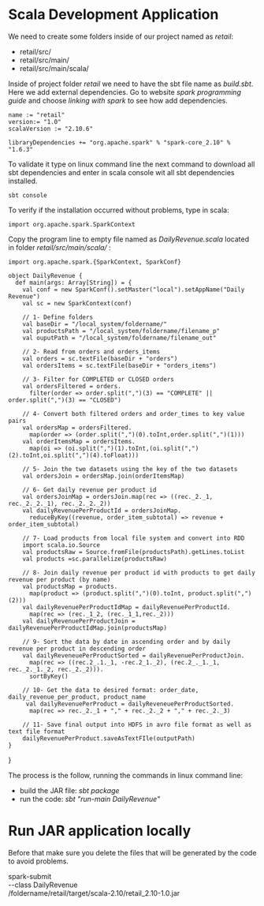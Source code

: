# Scala Development Application

We need to create some folders inside of our project named as *retail*:
- retail/src/
- retail/src/main/
- retail/src/main/scala/

Inside of project folder *retail* we need to have the sbt file name as *build.sbt*.
Here we add external dependencies. Go to website *spark programming guide* and choose *linking with spark*
to see how add dependencies.

    name := "retail"
    version:= "1.0"
    scalaVersion := "2.10.6"

    libraryDependencies += "org.apache.spark" % "spark-core_2.10" % "1.6.3"

To validate it type on linux command line the next command to download all
sbt dependencies and enter in scala console wit all sbt dependencies installed.

    sbt console

To verify if the installation occurred without problems, type in scala:

    import org.apache.spark.SparkContext

Copy the program line to empty file named as *DailyRevenue.scala*
located in folder *retail/src/main/scala/* :

    import org.apache.spark.{SparkContext, SparkConf}

    object DailyRevenue {
      def main(args: Array[String]) = {
        val conf = new SparkConf().setMaster("local").setAppName("Daily Revenue")
        val sc = new SparkContext(conf)

        // 1- Define folders
        val baseDir = "/local_system/foldername/"
        val productsPath = "/local_system/foldername/filename_p"
        val ouputPath = "/local_system/foldername/filename_out"

        // 2- Read from orders and orders_items
        val orders = sc.textFile(baseDir + "orders")  
        val ordersItems = sc.textFile(baseDir + "orders_items")

        // 3- Filter for COMPLETED or CLOSED orders
        val ordersFiltered = orders.
          filter(order => order.split(",")(3) == "COMPLETE" || order.split(",")(3) == "CLOSED")

        // 4- Convert both filtered orders and order_times to key value pairs
        val ordersMap = ordersFiltered.
          map(order => (order.split(",")(0).toInt,order.split(",")(1)))
        val orderItemsMap = ordersItems.
          map(oi => (oi.split(",")(1).toInt,(oi.split(",")(2).toInt,oi.split(",")(4).toFloat)))

        // 5- Join the two datasets using the key of the two datasets
        val ordersJoin = ordersMap.join(orderItemsMap)

        // 6- Get daily revenue per product id
        val ordersJoinMap = ordersJoin.map(rec => ((rec._2._1, rec._2._2._1), rec._2._2._2))
        val dailyRevenuePerProductId = ordersJoinMap.
          reduceByKey((revenue, order_item_subtotal) => revenue + order_item_subtotal)

        // 7- Load products from local file system and convert into RDD
        import scala.io.Source
        val productsRaw = Source.fromFile(productsPath).getLines.toList
        val products =sc.parallelize(productsRaw)

        // 8- Join daily revenue per product id with products to get daily revenue per product (by name)
        val productsMap = products.
          map(product => (product.split(",")(0).toInt, product.split(",")(2)))
        val dailyRevenuePerProductIdMap = dailyRevenuePerProductId.
          map(rec => (rec._1_2, (rec._1_1,rec._2)))
        val dailyRevenuePerProductJoin =  dailyRevenuePerProductIdMap.join(productsMap)

        // 9- Sort the data by date in ascending order and by daily revenue per product in descending order
        val dailyReveneuePerProductSorted = dailyRevenuePerProductJoin.
          map(rec => ((rec.2_.1._1, -rec.2_1._2), (rec.2_._1._1, rec._2._1._2, rec._2._2))).
          sortByKey()

        // 10- Get the data to desired format: order_date, daily_revenue_per_product, product_name
         val dailyRevenuePerProduct = dailyReveneuePerProductSorted.
          map(rec => rec._2._1 + "," + rec._2._2 + "," + rec._2._3)

        // 11- Save final output into HDFS in avro file format as well as text file format
        dailyRevenuePerProduct.saveAsTextFIle(outputPath)
    }
  }

The process is the follow, running the commands in linux command line:
- build the JAR file: *sbt package*
- run the code: *sbt "run-main DailyRevenue"*

# Run JAR application locally

Before that make sure you delete the files that will be generated by the code
to avoid problems.

spark-submit \
  --class DailyRevenue \
  /foldername/retail/target/scala-2.10/retail_2.10-1.0.jar
